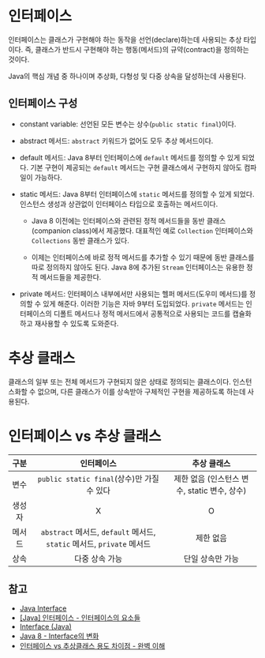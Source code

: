 # 인터페이스 
인터페이스는 클래스가 구현해야 하는 동작을 선언(declare)하는데 사용되는 추상 타입이다. 즉, 클래스가 반드시 구현해야 하는 행동(메서드)의 규약(contract)을 정의하는 것이다.

Java의 핵심 개념 중 하나이며 추상화, 다형성 및 다중 상속을 달성하는데 사용된다.
## 인터페이스 구성
- constant variable: 선언된 모든 변수는 상수(`public static final`)이다.

- abstract 메서드: `abstract` 키워드가 없어도 모두 추상 메서드이다.
  
- default 메서드: Java 8부터 인터페이스에 `default` 메서드를 정의할 수 있게 되었다. 기본 구현이 제공되는 `default` 메서드는 구현 클래스에서 구현하지 않아도 컴파일이 가능하다.
  
- static 메서드: Java 8부터 인터페이스에 `static` 메서드를 정의할 수 있게 되었다. 인스턴스 생성과 상관없이 인터페이스 타입으로 호출하는 메서드이다.
    - Java 8 이전에는 인터페이스와 관련된 정적 메서드들을 동반 클래스(companion class)에서 제공했다. 대표적인 예로 `Collection` 인터페이스와 `Collections` 동반 클래스가 있다.
  
    - 이제는 인터페이스에 바로 정적 메서드를 추가할 수 있기 때문에 동반 클래스를 따로 정의하지 않아도 된다. Java 8에 추가된 `Stream` 인터페이스는 유용한 정적 메서드들을 제공한다.

- private 메서드: 인터페이스 내부에서만 사용되는 헬퍼 메서드(도우미 메서드)를 정의할 수 있게 해준다. 이러한 기능은 자바 9부터 도입되었다. `private` 메서드는 인터페이스의 디폴트 메서드나 정적 메서드에서 공통적으로 사용되는 코드를 캡슐화하고 재사용할 수 있도록 도와준다.
   
# 추상 클래스
클래스의 일부 또는 전체 메서드가 구현되지 않은 상태로 정의되는 클래스이다. 인스턴스화할 수 없으며, 다른 클래스가 이를 상속받아 구체적인 구현을 제공하도록 하는데 사용된다.
# 인터페이스 vs 추상 클래스
|  구분  |                               인터페이스                               |                 추상 클래스                  |
| :----: | :--------------------------------------------------------------------: | :------------------------------------------: |
|  변수  |               `public static final`(상수)만 가질 수 있다               | 제한 없음 (인스턴스 변수, static 변수, 상수) |
| 생성자 |                                   X                                    |                      O                       |
| 메서드 | `abstract` 메서드, `default` 메서드, `static` 메서드, `private` 메서드 |                  제한 없음                   |
|  상속  |                             다중 상속 가능                             |               단일 상속만 가능               |


## 참고
- [Java Interface](https://www.baeldung.com/java-interfaces)
- [[Java] 인터페이스 - 인터페이스의 요소들](https://velog.io/@foeverna/Java-%EC%9D%B8%ED%84%B0%ED%8E%98%EC%9D%B4%EC%8A%A4-%EC%9D%B8%ED%84%B0%ED%8E%98%EC%9D%B4%EC%8A%A4%EC%9D%98-%EC%9A%94%EC%86%8C%EB%93%A4)
- [Interface (Java)](https://en.wikipedia.org/wiki/Interface_(Java))
- [Java 8 - Interface의 변화](http://happinessoncode.com/2017/04/19/java8-changes-in-interface/)
- [인터페이스 vs 추상클래스 용도 차이점 - 완벽 이해](https://inpa.tistory.com/entry/JAVA-%E2%98%95-%EC%9D%B8%ED%84%B0%ED%8E%98%EC%9D%B4%EC%8A%A4-vs-%EC%B6%94%EC%83%81%ED%81%B4%EB%9E%98%EC%8A%A4-%EC%B0%A8%EC%9D%B4%EC%A0%90-%EC%99%84%EB%B2%BD-%EC%9D%B4%ED%95%B4%ED%95%98%EA%B8%B0)
